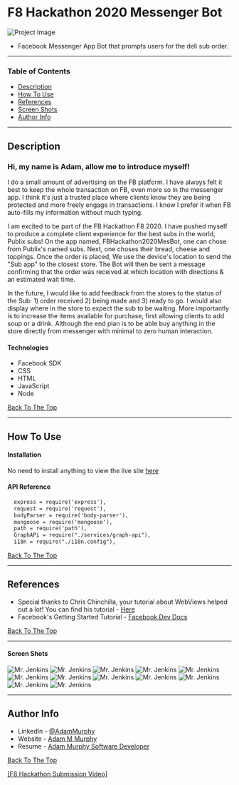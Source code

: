 # F8 Hackathon 2020 Messenger Bot

![Project Image](https://www.howtodofor.com/wp-content/uploads/2018/03/m4facebook-messenger-5a09fe9b482c520037ea7cda.png)

- Facebook Messenger App Bot that prompts users for the deli sub order.

---

### Table of Contents

- [Description](#description)
- [How To Use](#how-to-use)
- [References](#references)
- [Screen Shots](#screen-shots)
- [Author Info](#author-info)

---

## Description


<h3>Hi, my name is Adam, allow me to introduce myself!</h3>

I do a small amount of advertising on the FB platform. I have always felt it best to keep the whole transaction on FB, even more so in the messenger app. I think it's just a trusted place where clients know they are being protected and more freely engage in transactions. I know I prefer it when FB auto-fills my information without much typing.

I am excited to be part of the FB Hackathon F8 2020. I have pushed myself to produce a complete client experience for the best subs in the world, Publix subs! On the app named, FBHackathon2020MesBot, one can chose from Publix's named subs. Next, one choses their bread, cheese and toppings. Once the order is placed, We use the device's location to send the "Sub app" to the closest store. The Bot will then be sent a message confirming that the order was received at which location with directions & an estimated wait time.

In the future, I would like to add feedback from the stores to the status of the Sub: 1) order received 2) being made and 3) ready to go. I would also display where in the store to expect the sub to be waiting. More importantly is to increase the items available for purchase, first allowing clients to add soup or a drink. Although the end plan is to be able buy anything in the store directly from messenger with minimal to zero human interaction. 


#### Technologies

- Facebook SDK
- CSS
- HTML
- JavaScript
- Node

[Back To The Top](#read-me-template)

---

## How To Use

#### Installation

No need to install anything to view the live site [here](https://www.messenger.com/t/106566437594302)



#### API Reference

```html
  express = require('express'),
  request = require('request'),
  bodyParser = require('body-parser'),
  mongoose = require('mongoose'),
  path = require('path'),
  GraphAPi = require("./services/graph-api"),
  i18n = require("./i18n.config"),
```
[Back To The Top](#read-me-template)

---

## References

- Special thanks to Chris Chinchilla, your tutorial about WebViews helped out a lot! You can find his tutorial - [Here](https://blog.messengerdevelopers.com/using-the-webview-to-create-richer-bot-to-user-interactions-ed8a789523c6)
- Facebook's Getting Started Tutorial - [Facebook Dev Docs](https://developers.facebook.com/docs/messenger-platform)

[Back To The Top](#read-me-template)

---

#### Screen Shots

![Mr. Jenkins](./public/screenshots/fb1.PNG)
![Mr. Jenkins](./public/screenshots/fb6.PNG)
![Mr. Jenkins](./public/screenshots/fb7.PNG)
![Mr. Jenkins](./public/screenshots/fb8.PNG)
![Mr. Jenkins](./public/screenshots/fb10.PNG)
![Mr. Jenkins](./public/screenshots/fb11.PNG)
![Mr. Jenkins](./public/screenshots/fb12.PNG)
![Mr. Jenkins](./public/screenshots/fb9.PNG)
![Mr. Jenkins](./public/screenshots/fb2.PNG)
![Mr. Jenkins](./public/screenshots/fb3.PNG)
![Mr. Jenkins](./public/screenshots/fb4.PNG)
![Mr. Jenkins](./public/screenshots/fb5.PNG)

---

## Author Info

- LinkedIn - [@AdamMurphy](https://Linkedin.com/in/Adam-Murphy-73690bbb/)
- Website - [Adam M Murphy](https://adamm285.github.io/AdamMurphy'sPortfolio/)
- Resume - [Adam Murphy Software Developer](https://docs.google.com/document/d/1GLxDLwlrQkmdugH2Xl9MsOv5Rz6rmzqqSrbzfTZ-R3E/edit?usp=sharing)

[Back To The Top](#read-me-template)



 [[F8 Hackathon Submission Video]](https://www.youtube.com/watch?v=w2hbsmCgRpE)
